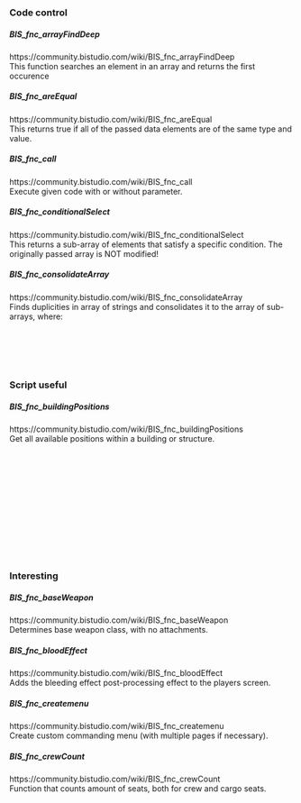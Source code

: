 <h3>Code control</h3>


<h5>BIS_fnc_arrayFindDeep</h5>
https://community.bistudio.com/wiki/BIS_fnc_arrayFindDeep
<br>This function searches an element in an array and returns the first occurence

<h5>BIS_fnc_areEqual</h5>
https://community.bistudio.com/wiki/BIS_fnc_areEqual
<br>This returns true if all of the passed data elements are of the same
type and value.

<h5>BIS_fnc_call</h5>
https://community.bistudio.com/wiki/BIS_fnc_call
<br>Execute given code with or without parameter.

<h5>BIS_fnc_conditionalSelect</h5>
https://community.bistudio.com/wiki/BIS_fnc_conditionalSelect
<br>This returns a sub-array of elements that satisfy a specific condition. The originally passed array is NOT modified!

<h5>BIS_fnc_consolidateArray</h5>
https://community.bistudio.com/wiki/BIS_fnc_consolidateArray
<br>Finds duplicities in array of strings and consolidates it to the array of sub-arrays, where:

<h5></h5>

<br>
<h5></h5>

<br>

<h3> Script useful </h3>


<h5>BIS_fnc_buildingPositions</h5>
https://community.bistudio.com/wiki/BIS_fnc_buildingPositions
<br>Get all available positions within a building or structure.

<h5></h5>

<br>
<h5></h5>

<br>
<h5></h5>

<br>
<h5></h5>

<br>
<h5></h5>

<br>


<h3> Interesting </h3>

<h5>BIS_fnc_baseWeapon</h5>
https://community.bistudio.com/wiki/BIS_fnc_baseWeapon
<br>Determines base weapon class, with no attachments.

<h5>BIS_fnc_bloodEffect</h5>
https://community.bistudio.com/wiki/BIS_fnc_bloodEffect
<br>Adds the bleeding effect post-processing effect to the players screen.

<h5>BIS_fnc_createmenu</h5>
https://community.bistudio.com/wiki/BIS_fnc_createmenu
<br>Create custom commanding menu (with multiple pages if necessary).

<h5>BIS_fnc_crewCount</h5>
https://community.bistudio.com/wiki/BIS_fnc_crewCount
<br>Function that counts amount of seats, both for crew and cargo seats.

<h5></h5>

<br>

<h5></h5>

<br>

